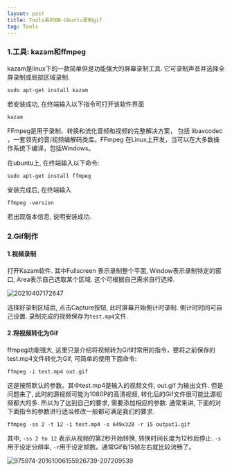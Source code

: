 ```yaml
---
layout: post
title: Tools系列06-Ubuntu录制gif
tag: Tools
---
```


### 1.工具: kazam和ffmpeg

kazam是linux下的一款简单但是功能强大的屏幕录制工具. 它可录制声音并选择全屏录制或局部区域录制.

    sudo apt-get install kazam

若安装成功, 在终端输入以下指令可打开该软件界面

    kazam 

FFmpeg是用于录制、转换和流化音频和视频的完整解决方案， 包括 libavcodec ，一套领先的音/视频编解码类库。FFmpeg 在Linux上开发，当可以在大多数操作系统下编译，包括Windows。

在ubuntu上, 在终端输入以下命令:

    sudo apt-get install ffmpeg

 安装完成后, 在终端输入

    ffmpeg -version

若出现版本信息, 说明安装成功.

### 2.Gif制作
#### 1.视频录制

打开Kazam软件. 其中Fullscreen 表示录制整个平面, Window表示录制特定的窗口, Area表示自己选取某个区域. 这个可根据自己需求自行选择.

![20210407172647](https://cdn.jsdelivr.net/gh/luckykang/picture_bed/blogs_images/20210407172647.png)

选择好录制区域后, 点击Capture按钮, 此时屏幕开始倒计时录制. 倒计时时间可自己设置. 录制完成的视频保存为`test.mp4`文件.

#### 2.将视频转化为Gif

ffmpeg功能强大, 这里只是介绍将视频转为Gif时常用的指令，要将之前保存的test.mp4文件转化为Gif, 可简单的使用下面命令:

    ffmpeg -i test.mp4 out.gif

这是按照默认的参数。其中test.mp4是输入的视频文件, out.gif 为输出文件. 但是问题来了, 此时的源视频可能为1080P的高清视频, 转化后的Gif文件很可能比源视频都大的多. 所以为了达到自己的要求, 需要添加相应的参数. 通常来讲, 下面的对下面指令的参数进行适当修改一般都可满足我们的要求.

    ffmpeg -ss 2 -t 12 -i test.mp4 -s 649x320 -r 15 output1.gif

其中,  `-ss 2 to 12` 表示从视频的第2秒开始转换, 转换时间长度为12秒后停止. `-s`用于设定分辨率, `-r`用于设定帧数。通常Gif有15帧左右就比较流畅了。

![975974-20161006155926739-207209539](https://cdn.jsdelivr.net/gh/luckykang/picture_bed/blogs_images/975974-20161006155926739-207209539.gif)

